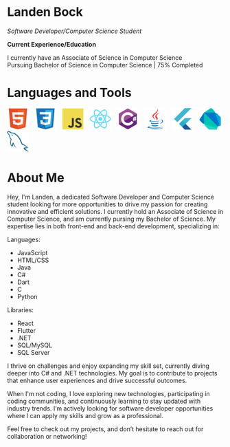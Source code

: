 # Landen Bock
*Software Developer/Computer Science Student*

**Current Experience/Education**

I currently have an Associate of Science in Computer Science  
Pursuing Bachelor of Science in Computer Science | 75% Completed

# Languages and Tools

<p>
  <img src="https://raw.githubusercontent.com/devicons/devicon/master/icons/html5/html5-original.svg" alt="HTML" width="50" height="50" style="padding-right:10px;" />
  <img src="https://raw.githubusercontent.com/devicons/devicon/master/icons/css3/css3-original.svg" alt="CSS" width="50" height="50" style="padding-right:10px;" />
  <img src="https://raw.githubusercontent.com/devicons/devicon/master/icons/javascript/javascript-original.svg" alt="JavaScript" width="50" height="50" style="padding-right:10px;" />
  <img src="https://raw.githubusercontent.com/devicons/devicon/master/icons/react/react-original.svg" alt="React" width="50" height="50" style="padding-right:10px;" />
  <img src="https://raw.githubusercontent.com/devicons/devicon/master/icons/csharp/csharp-original.svg" alt="C#" width="50" height="50" style="padding-right:10px;" />
  <img src="https://raw.githubusercontent.com/devicons/devicon/master/icons/java/java-original.svg" alt="Java" width="50" height="50" style="padding-right:10px;"  />
  <img src="https://raw.githubusercontent.com/devicons/devicon/master/icons/flutter/flutter-original.svg" alt="Flutter" width="50" height="50" style="padding-right:10px;" />
  <img src="https://raw.githubusercontent.com/devicons/devicon/master/icons/dart/dart-original.svg" alt="Dart" width="50" height="50 style="padding-right:10px;" />
  <img src="https://raw.githubusercontent.com/devicons/devicon/master/icons/mysql/mysql-original.svg" alt="MySQL" width="50" height="50" style="padding-right:10px;" />
</p>

# About Me

<p>
 Hey, I'm Landen, a dedicated Software Developer and Computer Science student looking for more opportunities to drive my passion for creating innovative and efficient solutions. I currently hold an Associate of Science in Computer Science, and am currently pursing my Bachelor of Science. My expertise lies in both front-end and back-end development, specializing in:


Languages:
<ul>
  <li>JavaScript</li>
  <li>HTML/CSS</li>
  <li>Java</li>
  <li>C#</li>
  <li>Dart</li>
  <li>C</li>
  <li>Python</li>
</ul>
Libraries:
<ul>
  <li>React</li>
  <li>Flutter</li>
  <li>.NET</li>
  <li>SQL/MySQL</li>
  <li>SQL Server</li>
</ul>

<p>
  I thrive on challenges and enjoy expanding my skill set, currently diving deeper into C# and .NET technologies. My goal is to contribute to projects that enhance user experiences and drive successful outcomes.

When I'm not coding, I love exploring new technologies, participating in coding communities, and continuously learning to stay updated with industry trends. I’m actively looking for software developer opportunities where I can apply my skills and grow as a professional.

Feel free to check out my projects, and don’t hesitate to reach out for collaboration or networking! 
</p>
